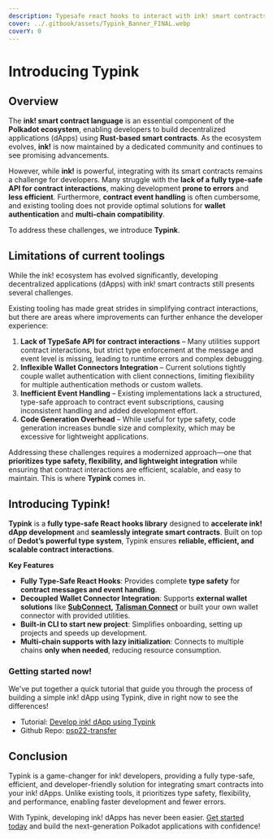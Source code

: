 ```yaml
---
description: Typesafe react hooks to interact with ink! smart contracts powered by Dedot!
cover: ../.gitbook/assets/Typink_Banner_FINAL.webp
coverY: 0
---
```


# Introducing Typink

## Overview

The **ink! smart contract language** is an essential component of the **Polkadot ecosystem**, enabling developers to build decentralized applications (dApps) using **Rust-based smart contracts**. As the ecosystem evolves, **ink!** is now maintained by a dedicated community and continues to see promising advancements.

However, while **ink!** is powerful, integrating with its smart contracts remains a challenge for developers. Many struggle with the **lack of a fully type-safe API for contract interactions**, making development **prone to errors** and **less efficient**. Furthermore, **contract event handling** is often cumbersome, and existing tooling does not provide optimal solutions for **wallet authentication** and **multi-chain compatibility**.

To address these challenges, we introduce **Typink**.

## Limitations of current toolings

While the ink! ecosystem has evolved significantly, developing decentralized applications (dApps) with ink! smart contracts still presents several challenges.&#x20;

Existing tooling has made great strides in simplifying contract interactions, but there are areas where improvements can further enhance the developer experience:

1. **Lack of TypeSafe API for contract interactions** – Many utilities support contract interactions, but strict type enforcement at the message and event level is missing, leading to runtime errors and complex debugging.
2. **Inflexible Wallet Connectors Integration** – Current solutions tightly couple wallet authentication with client connections, limiting flexibility for multiple authentication methods or custom wallets.
3. **Inefficient Event Handling** – Existing implementations lack a structured, type-safe approach to contract event subscriptions, causing inconsistent handling and added development effort.
4. **Code Generation Overhead** – While useful for type safety, code generation increases bundle size and complexity, which may be excessive for lightweight applications.

Addressing these challenges requires a modernized approach—one that **prioritizes type safety, flexibility, and lightweight integration** while ensuring that contract interactions are efficient, scalable, and easy to maintain. This is where **Typink** comes in.

## **Introducing Typink!**

**Typink** is a **fully type-safe React hooks library** designed to **accelerate ink! dApp development** and **seamlessly integrate smart contracts**. Built on top of **Dedot’s powerful type system**, Typink ensures **reliable, efficient, and scalable contract interactions**.

**Key Features**

* **Fully Type-Safe React Hooks**: Provides complete **type safety** for **contract messages and event handling**.
* **Decoupled Wallet Connector Integration**: Supports **external wallet solutions** like [**SubConnect**](https://github.com/Koniverse/SubConnect-v2)**,** [**Talisman Connect**](https://github.com/TalismanSociety/talisman-connect) or built your own wallet connector with provided utilities.
* **Built-in CLI to start new project**: Simplifies onboarding, setting up projects and speeds up development.
* **Multi-chain supports with lazy initialization**: Connects to multiple chains **only when needed**, reducing resource consumption.

### Getting started now!

We've put together a quick tutorial that guide you through the process of building a simple ink! dApp using Typink, dive in right now to see the differences!

* Tutorial: [Develop ink! dApp using Typink](https://docs.dedot.dev/help-and-faq/tutorials/develop-ink-dapp-using-typink)
* Github Repo: [psp22-transfer](https://github.com/sinzii/psp22-transfer)

## Conclusion

Typink is a game-changer for ink! developers, providing a fully type-safe, efficient, and developer-friendly solution for integrating smart contracts into your ink! dApps. Unlike existing tools, it prioritizes type safety, flexibility, and performance, enabling faster development and fewer errors.

With Typink, developing ink! dApps has never been easier. [Get started today](https://github.com/dedotdev/typink?tab=readme-ov-file#start-a-new-project-from-scratch) and build the next-generation Polkadot applications with confidence!

